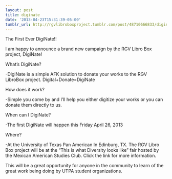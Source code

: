 ```yaml
---
layout: post
title: diginate
date: '2013-04-23T15:31:39-05:00'
tumblr_url: http://rgvlibroboxproject.tumblr.com/post/48710666833/diginate
---
```

The First Ever DigiNate!!

I am happy to announce a brand new campaign by the RGV Libro Box project, DigiNate!

What’s DigiNate?

-DigiNate is a simple AFK solution to donate your works to the RGV LibroBox project. Digital+Donate=DigiNate

How does it work?

-Simple you come by and I’ll help you either digitize your works or you can donate them directly to us.

When can I DigiNate?

-The first DigiNate will happen this Friday April 26, 2013

Where?

-At the University of Texas Pan American In Edinburg, TX. The RGV Libro Box project will be at the “This is what Diversity looks like” fair hosted by the Mexican American Studies Club. Click the link for more information.

This will be a great opportunity for anyone in the community to learn of the great work being doing by UTPA student organizations.
